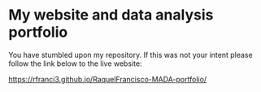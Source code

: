 # My website and data analysis portfolio

You have stumbled upon my repository. If this was not your intent please follow the link below to the live website:

https://rfranci3.github.io/RaquelFrancisco-MADA-portfolio/ 